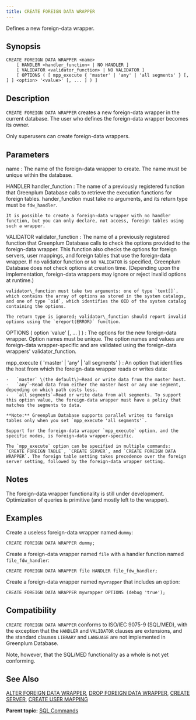 ```yaml
---
title: CREATE FOREIGN DATA WRAPPER 
---
```


Defines a new foreign-data wrapper.

## <a id="section2"></a>Synopsis 

``` {#sql_command_synopsis}
CREATE FOREIGN DATA WRAPPER <name>
    [ HANDLER <handler_function> | NO HANDLER ]
    [ VALIDATOR <validator_function> | NO VALIDATOR ]
    [ OPTIONS ( [ mpp_execute { 'master' | 'any' | 'all segments' } [, ] ] <option> '<value>' [, ... ] ) ]
```

## <a id="section3"></a>Description 

`CREATE FOREIGN DATA WRAPPER` creates a new foreign-data wrapper in the current database. The user who defines the foreign-data wrapper becomes its owner.

Only superusers can create foreign-data wrappers.

## <a id="section4"></a>Parameters 

name
:   The name of the foreign-data wrapper to create. The name must be unique within the database.

HANDLER handler\_function
:   The name of a previously registered function that Greenplum Database calls to retrieve the execution functions for foreign tables. hander\_function must take no arguments, and its return type must be `fdw_handler`.

    It is possible to create a foreign-data wrapper with no handler function, but you can only declare, not access, foreign tables using such a wrapper.

VALIDATOR validator\_function
:   The name of a previously registered function that Greenplum Database calls to check the options provided to the foreign-data wrapper. This function also checks the options for foreign servers, user mappings, and foreign tables that use the foreign-data wrapper. If no validator function or `NO VALIDATOR` is specified, Greenplum Database does not check options at creation time. \(Depending upon the implementation, foreign-data wrappers may ignore or reject invalid options at runtime.\)

    validator\_function must take two arguments: one of type `text[]`, which contains the array of options as stored in the system catalogs, and one of type `oid`, which identifies the OID of the system catalog containing the options.

    The return type is ignored; validator\_function should report invalid options using the `ereport(ERROR)` function.

OPTIONS \( option 'value' \[, ... \] \)
:   The options for the new foreign-data wrapper. Option names must be unique. The option names and values are foreign-data wrapper-specific and are validated using the foreign-data wrappers' validator\_function.

mpp\_execute \{ 'master' \| 'any' \| 'all segments' \}
:   An option that identifies the host from which the foreign-data wrapper reads or writes data:

    -   `master` \(the default\)—Read or write data from the master host.
    -   `any`—Read data from either the master host or any one segment, depending on which path costs less.
    -   `all segments`—Read or write data from all segments. To support this option value, the foreign-data wrapper must have a policy that matches the segments to data.

    **Note:** Greenplum Database supports parallel writes to foreign tables only when you set `mpp_execute 'all segments'`.

    Support for the foreign-data wrapper `mpp_execute` option, and the specific modes, is foreign-data wrapper-specific.

    The `mpp_execute` option can be specified in multiple commands: `CREATE FOREIGN TABLE`, `CREATE SERVER`, and `CREATE FOREIGN DATA WRAPPER`. The foreign table setting takes precedence over the foreign server setting, followed by the foreign-data wrapper setting.

## <a id="section5"></a>Notes 

The foreign-data wrapper functionality is still under development. Optimization of queries is primitive \(and mostly left to the wrapper\).

## <a id="section6"></a>Examples 

Create a useless foreign-data wrapper named `dummy`:

```
CREATE FOREIGN DATA WRAPPER dummy;
```

Create a foreign-data wrapper named `file` with a handler function named `file_fdw_handler`:

```
CREATE FOREIGN DATA WRAPPER file HANDLER file_fdw_handler;
```

Create a foreign-data wrapper named `mywrapper` that includes an option:

```
CREATE FOREIGN DATA WRAPPER mywrapper OPTIONS (debug 'true');
```

## <a id="section7"></a>Compatibility 

`CREATE FOREIGN DATA WRAPPER` conforms to ISO/IEC 9075-9 \(SQL/MED\), with the exception that the `HANDLER` and `VALIDATOR` clauses are extensions, and the standard clauses `LIBRARY` and `LANGUAGE` are not implemented in Greenplum Database.

Note, however, that the SQL/MED functionality as a whole is not yet conforming.

## <a id="section8"></a>See Also 

[ALTER FOREIGN DATA WRAPPER](ALTER_FOREIGN_DATA_WRAPPER.html), [DROP FOREIGN DATA WRAPPER](DROP_FOREIGN_DATA_WRAPPER.html), [CREATE SERVER](CREATE_SERVER.html), [CREATE USER MAPPING](CREATE_USER_MAPPING.html)

**Parent topic:** [SQL Commands](../sql_commands/sql_ref.html)

